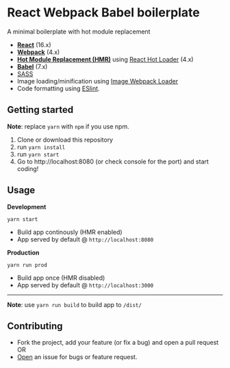 # React Webpack Babel boilerplate

A minimal boilerplate with hot module replacement


* **[React](https://facebook.github.io/react/)** (16.x)
* **[Webpack](https://webpack.js.org/)** (4.x)
* **[Hot Module Replacement (HMR)](https://webpack.js.org/guides/hmr-react/)** using [React Hot Loader](https://github.com/gaearon/react-hot-loader) (4.x)
* **[Babel](http://babeljs.io/)** (7.x)
* [SASS](http://sass-lang.com/)
* Image loading/minification using [Image Webpack Loader](https://github.com/tcoopman/image-webpack-loader)
* Code formatting using [ESlint](https://eslint.org/).

## Getting started

**Note**: replace `yarn` with `npm` if you use npm.

1. Clone or download this repository
2. run `yarn install`
3. run `yarn start`
4. Go to http://localhost:8080 (or check console for the port) and start coding!

## Usage
**Development**

`yarn start`

* Build app continously (HMR enabled)
* App served by default @ `http://localhost:8080`

**Production**

`yarn run prod`

* Build app once (HMR disabled)
* App served by default @ `http://localhost:3000`

---

**Note**: use `yarn run build` to build app to `/dist/`


## Contributing

- Fork the project, add your feature (or fix a bug) and open a pull request OR
- [Open](https://github.com/bernardodestefano/react-boilerplate/issues/new) an issue for bugs or feature request.

